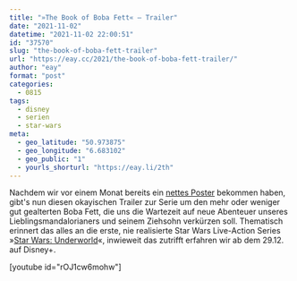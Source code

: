 ```yaml
---
title: "»The Book of Boba Fett« – Trailer"
date: "2021-11-02"
datetime: "2021-11-02 22:00:51"
id: "37570"
slug: "the-book-of-boba-fett-trailer"
url: "https://eay.cc/2021/the-book-of-boba-fett-trailer/"
author: "eay"
format: "post"
categories:
  - 0815
tags:
  - disney
  - serien
  - star-wars
meta:
  - geo_latitude: "50.973875"
  - geo_longitude: "6.683102"
  - geo_public: "1"
  - yourls_shorturl: "https://eay.li/2th"
---
```


Nachdem wir vor einem Monat bereits ein [nettes Poster](https://eay.cc/2021/star-wars-the-book-of-boba-fett-startet-am-29-dezember/) bekommen haben, gibt's nun diesen okayischen Trailer zur Serie um den mehr oder weniger gut gealterten Boba Fett, die uns die Wartezeit auf neue Abenteuer unseres Lieblings­mandalorianers und seinem Ziehsohn verkürzen soll. Thematisch erinnert das alles an die erste, nie realisierte Star Wars Live-Action Series »[Star Wars: Underworld](https://eay.cc/2012/neues-zur-star-wars-live-action-tv-series/)«, inwieweit das zutrifft erfahren wir ab dem 29.12. auf Disney+.

\[youtube id="rOJ1cw6mohw"\]
